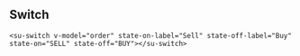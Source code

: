 ## Switch

```vue
<su-switch v-model="order" state-on-label="Sell" state-off-label="Buy" state-on="SELL" state-off="BUY"></su-switch>
```

<br>
<su-switch v-model="order" state-on-label="Sell" state-off-label="Buy" state-on="SELL" state-off="BUY"></su-switch>

<script>
import Vue from 'vue'
export default {
	data () {
        return {
            order: 'BUY'
        }
    }
}
</script>